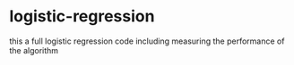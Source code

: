 # logistic-regression
this a full logistic regression code  including measuring the performance of the algorithm
